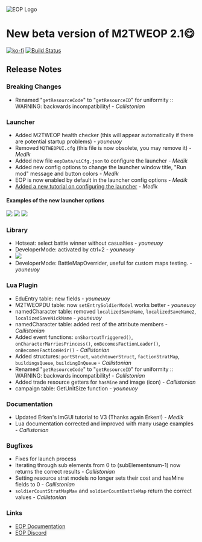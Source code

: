 ![EOP Logo](https://i.imgur.com/jqzoYoQ.png)

# New beta version of M2TWEOP 2.1😋

 [![ko-fi](https://ko-fi.com/img/githubbutton_sm.svg)](https://ko-fi.com/D1D4DZTHG)
 [![Build Status](https://img.shields.io/discord/713369537948549191?color=red&label=Discord&style=for-the-badge)](https://discord.gg/Epqjm8u2WK)

## **Release Notes**

### **Breaking Changes**
- Renamed "`getResourceCode`" to "`getResourceID`" for uniformity :: WARNING: backwards incompatibility! - *Callistonian*

### **Launcher**
- Added M2TWEOP health checker (this will appear automatically if there are potential startup problems) - *youneuoy*
- Removed `M2TWEOPUI.cfg` (this file is now obsolete, you may remove it) - *Medik*
- Added new file `eopData/uiCfg.json` to configure the launcher  - *Medik*
- Added new config options to change the launcher window title, "Run mod" message and button colors - *Medik*
- EOP is now enabled by default in the launcher config options - *Medik*
- [Added a new tutorial on configuring the launcher](https://youneuoy.github.io/M2TWEOP-library/M2TWEOP_LAUNCHER_SETTINGS.html) - *Medik*

#### **Examples of the new launcher options**
![](https://i.imgur.com/Zfr6M1k.png)
![](https://i.imgur.com/LAiOigh.png)
![](https://i.imgur.com/0ctfDQi.png)

### **Library**
- Hotseat: select battle winner without casualties - *youneuoy*
- DeveloperMode: activated by ctrl+2 - *youneuoy*
-  ![](https://cdn.discordapp.com/attachments/744326498151825409/1032004917033975859/unknown.png)
- DeveloperMode: BattleMapOverrider, useful for custom maps testing. - *youneuoy*

### **Lua Plugin**
- EduEntry table: new fields - *youneuoy*
- M2TWEOPDU table: now `setEntrySoldierModel` works better - *youneuoy*
- namedCharacter table: removed `localizedSaveName`, `localizedSaveName2`, `localizedSaveNickName` - *youneuoy*
- namedCharacter table: added rest of the attribute members - *Callistonian*
- Added event functions: `onShortcutTriggered()`, `onCharacterMarriesPrincess()`, `onBecomesFactionLeader()`, `onBecomesFactionHeir()` - *Callistonian*
- Added structures: `portStruct`, `watchtowerStruct`, `factionStratMap`, `buildingsQueue`, `buildingInQueue` - *Callistonian*
- Renamed "`getResourceCode`" to "`getResourceID`" for uniformity :: WARNING: backwards incompatibility! - *Callistonian*
- Added trade resource getters for `hasMine` and image (icon) - *Callistonian*
- campaign table: GetUnitSize function - *youneuoy*

### **Documentation**
- Updated Erken's ImGUI tutorial to V3 (Thanks again Erken!) - *Medik*
- Lua documentation corrected and improved with many usage examples - *Callistonian*

### **Bugfixes**
- Fixes for launch process
- Iterating through sub elements from 0 to (subElementsnum-1) now returns the correct results - *Callistonian*
- Setting resource strat models no longer sets their cost and hasMine fields to 0 - *Callistonian*
- `soldierCountStratMapMax` and `soldierCountBattleMap` return the correct values - *Callistonian*

### **Links**
* [EOP Documentation](https://youneuoy.github.io/M2TWEOP-library/)
* [EOP Discord](https://discord.gg/cG2Paep9)
